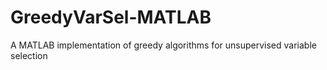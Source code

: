 # GreedyVarSel-MATLAB
A MATLAB implementation of greedy algorithms for unsupervised variable selection
